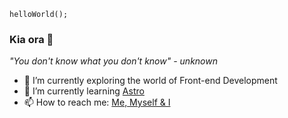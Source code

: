 `helloWorld();`
### Kia ora 👋

*"You don't know what you don't know" - unknown*


- 🔭 I’m currently exploring the world of Front-end Development
- 🌱 I’m currently learning [Astro](https://www.astro.build.com)
-  📫 How to reach me: [Me, Myself & I](https://www.hamishroberts.co.nz)


<!--
**hamish-jmr/hamish-jmr** is a ✨ _special_ ✨ repository because its `README.md` (this file) appears on your GitHub profile.

Here are some ideas to get you started:

- 🔭 I’m currently working on ...
- 🌱 I’m currently learning ...
- 👯 I’m looking to collaborate on ...
- 🤔 I’m looking for help with ...
- 💬 Ask me about ...
- 📫 How to reach me: ...
- 😄 Pronouns: ...
- ⚡ Fun fact: ...
-->
